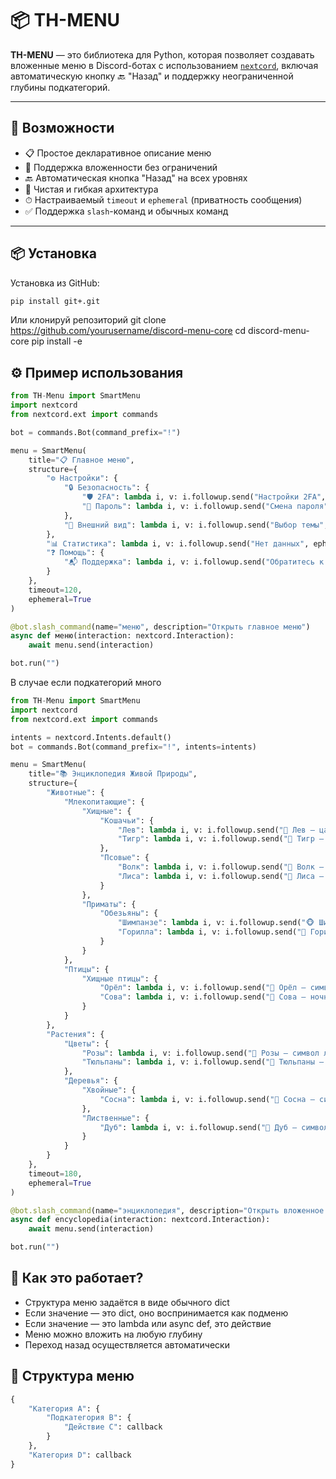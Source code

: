 # 📦 TH-MENU

**TH-MENU** — это библиотека для Python, которая позволяет создавать вложенные меню в Discord-ботах с использованием [`nextcord`](https://github.com/nextcord/nextcord), включая автоматическую кнопку 🔙 "Назад" и поддержку неограниченной глубины подкатегорий.

---

## 🚀 Возможности

- 📋 Простое декларативное описание меню
- 🧭 Поддержка вложенности без ограничений
- 🔙 Автоматическая кнопка "Назад" на всех уровнях
- 🧼 Чистая и гибкая архитектура
- ⏱ Настраиваемый `timeout` и `ephemeral` (приватность сообщения)
- ✅ Поддержка `slash`-команд и обычных команд

---

## 📦 Установка

Установка из GitHub:

```bash
pip install git+.git
```
Или клонируй репозиторий
git clone https://github.com/yourusername/discord-menu-core
cd discord-menu-core
pip install -e

## ⚙️ Пример использования
```py
from TH-Menu import SmartMenu
import nextcord
from nextcord.ext import commands

bot = commands.Bot(command_prefix="!")

menu = SmartMenu(
    title="📋 Главное меню",
    structure={
        "⚙ Настройки": {
            "🔒 Безопасность": {
                "🛡️ 2FA": lambda i, v: i.followup.send("Настройки 2FA", ephemeral=True),
                "🔑 Пароль": lambda i, v: i.followup.send("Смена пароля", ephemeral=True)
            },
            "🎨 Внешний вид": lambda i, v: i.followup.send("Выбор темы", ephemeral=True)
        },
        "📊 Статистика": lambda i, v: i.followup.send("Нет данных", ephemeral=True),
        "❓ Помощь": {
            "📬 Поддержка": lambda i, v: i.followup.send("Обратитесь к @Admin", ephemeral=True)
        }
    },
    timeout=120,
    ephemeral=True
)

@bot.slash_command(name="меню", description="Открыть главное меню")
async def меню(interaction: nextcord.Interaction):
    await menu.send(interaction)

bot.run("")
```

В случае если подкатегорий много

```py
from TH-Menu import SmartMenu
import nextcord
from nextcord.ext import commands

intents = nextcord.Intents.default()
bot = commands.Bot(command_prefix="!", intents=intents)

menu = SmartMenu(
    title="📚 Энциклопедия Живой Природы",
    structure={
        "Животные": {
            "Млекопитающие": {
                "Хищные": {
                    "Кошачьи": {
                        "Лев": lambda i, v: i.followup.send("🦁 Лев — царь зверей", ephemeral=True),
                        "Тигр": lambda i, v: i.followup.send("🐯 Тигр — ночной охотник", ephemeral=True)
                    },
                    "Псовые": {
                        "Волк": lambda i, v: i.followup.send("🐺 Волк — социальный хищник", ephemeral=True),
                        "Лиса": lambda i, v: i.followup.send("🦊 Лиса — хитрая охотница", ephemeral=True)
                    }
                },
                "Приматы": {
                    "Обезьяны": {
                        "Шимпанзе": lambda i, v: i.followup.send("🐵 Шимпанзе — умный примат", ephemeral=True),
                        "Горилла": lambda i, v: i.followup.send("🦍 Горилла — могучий великан", ephemeral=True)
                    }
                }
            },
            "Птицы": {
                "Хищные птицы": {
                    "Орёл": lambda i, v: i.followup.send("🦅 Орёл — символ силы", ephemeral=True),
                    "Сова": lambda i, v: i.followup.send("🦉 Сова — ночной охотник", ephemeral=True)
                }
            }
        },
        "Растения": {
            "Цветы": {
                "Розы": lambda i, v: i.followup.send("🌹 Розы — символ любви", ephemeral=True),
                "Тюльпаны": lambda i, v: i.followup.send("🌷 Тюльпаны — весенние красавцы", ephemeral=True)
            },
            "Деревья": {
                "Хвойные": {
                    "Сосна": lambda i, v: i.followup.send("🌲 Сосна — символ вечности", ephemeral=True)
                },
                "Лиственные": {
                    "Дуб": lambda i, v: i.followup.send("🌳 Дуб — символ силы", ephemeral=True)
                }
            }
        }
    },
    timeout=180,
    ephemeral=True
)

@bot.slash_command(name="энциклопедия", description="Открыть вложенное меню с природой")
async def encyclopedia(interaction: nextcord.Interaction):
    await menu.send(interaction)

bot.run("")
```

## 🧠 Как это работает?
- Структура меню задаётся в виде обычного dict
- Если значение — это dict, оно воспринимается как подменю
- Если значение — это lambda или async def, это действие
- Меню можно вложить на любую глубину
- Переход назад осуществляется автоматически

## 📂 Структура меню
```py
{
    "Категория A": {
        "Подкатегория B": {
            "Действие C": callback
        }
    },
    "Категория D": callback
}
```


